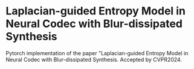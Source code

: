 # Laplacian-guided Entropy Model in Neural Codec with Blur-dissipated Synthesis
Pytorch implementation of the paper "Laplacian-guided Entropy Model in Neural Codec with Blur-dissipated Synthesis. Accepted by CVPR2024.
